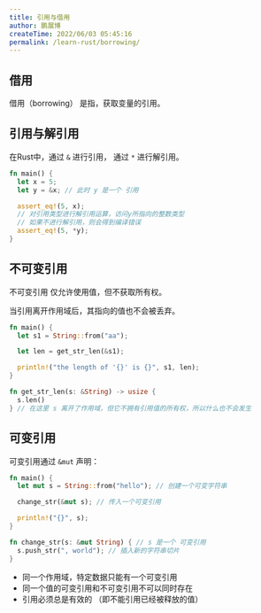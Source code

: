 ```yaml
---
title: 引用与借用
author: 鹏展博
createTime: 2022/06/03 05:45:16
permalink: /learn-rust/borrowing/
---
```


## 借用

借用（borrowing） 是指，获取变量的引用。

## 引用与解引用

在Rust中，通过 `&` 进行引用， 通过 `*` 进行解引用。

```rust
fn main() {
  let x = 5;
  let y = &x; // 此时 y 是一个 引用

  assert_eq!(5, x);
  // 对引用类型进行解引用运算，访问y所指向的整数类型
  // 如果不进行解引用，则会得到编译错误
  assert_eq!(5, *y); 
}
```

## 不可变引用

不可变引用 仅允许使用值，但不获取所有权。

当引用离开作用域后，其指向的值也不会被丢弃。

```rust
fn main() {
  let s1 = String::from("aa");

  let len = get_str_len(&s1);

  println!("the length of '{}' is {}", s1, len);
}

fn get_str_len(s: &String) -> usize {
  s.len()
} // 在这里 s 离开了作用域，但它不拥有引用值的所有权，所以什么也不会发生
```

## 可变引用

可变引用通过 `&mut` 声明：

```rust
fn main() {
  let mut s = String::from("hello"); // 创建一个可变字符串

  change_str(&mut s); // 传入一个可变引用

  println!("{}", s);
}

fn change_str(s: &mut String) { // s 是一个 可变引用
  s.push_str(", world"); // 插入新的字符串切片
}
```

- 同一个作用域，特定数据只能有一个可变引用
- 同一个值的可变引用和不可变引用不可以同时存在
- 引用必须总是有效的 （即不能引用已经被释放的值）
